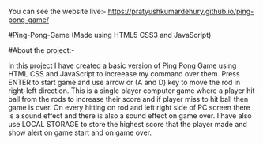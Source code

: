 You can see the website live:- https://pratyushkumardehury.github.io/ping-pong-game/

#Ping-Pong-Game (Made using HTML5 CSS3 and JavaScript)


#About the project:-

In this project I have created a basic version of Ping Pong Game using HTML CSS and JavaScript to increease my command over them.
Press ENTER to start game and use arrow or (A and D) key to move the rod in right-left direction.
This is a single player computer game where a player hit ball from the rods to increase their score and if player miss to hit ball then game is over.
On every hitting on rod and left right side of PC screen there is a sound effect and there is also a sound effect on game over.
I have also use LOCAL STORAGE to store the highest score that the player made and show alert on game start and on game over.
